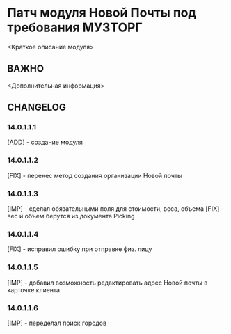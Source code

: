 # Патч модуля Новой Почты под требования МУЗТОРГ

<Краткое описание модуля>

## ВАЖНО

<Дополнительная информация>

## CHANGELOG

### 14.0.1.1.1

[ADD] - создание модуля

### 14.0.1.1.2

[FIX] - перенес метод создания организации Новой почты

### 14.0.1.1.3

[IMP] - сделал обязательными поля для стоимости, веса, объема [FIX] - вес и объем берутся из документа Picking

### 14.0.1.1.4

[FIX] - исправил ошибку при отправке физ. лицу

### 14.0.1.1.5

[IMP] - добавил возможность редактировать адрес Новой почты в карточке клиента

### 14.0.1.1.6

[IMP] - переделал поиск городов
